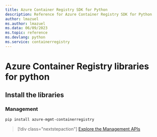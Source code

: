 ```yaml
---
title: Azure Container Registry SDK for Python
description: Reference for Azure Container Registry SDK for Python
author: lmazuel
ms.author: lmazuel
ms.data: 06/09/2023
ms.topic: reference
ms.devlang: python
ms.service: containerregistry
---
```

# Azure Container Registry libraries for python

## Install the libraries


### Management

```bash
pip install azure-mgmt-containerregistry
```
> [!div class="nextstepaction"]
> [Explore the Management APIs](/python/api/overview/azure/containerregistry/management)